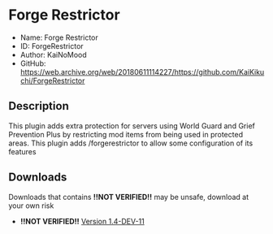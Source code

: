 # Forge Restrictor
* Name: Forge Restrictor
* ID: ForgeRestrictor
* Author: KaiNoMood
* GitHub: https://web.archive.org/web/20180611114227/https://github.com/KaiKikuchi/ForgeRestrictor


## Description
This plugin adds extra protection for servers using World Guard and Grief Prevention Plus by restricting mod items from 
being used in protected areas. This plugin adds /forgerestrictor to allow some configuration of its features


## Downloads
Downloads that contains **!!NOT VERIFIED!!** may be unsafe, download at your own risk

* **!!NOT VERIFIED!!** [Version 1.4-DEV-11](https://cdn.discordapp.com/attachments/682366014939201544/845701936773988412/ForgeRestrictor-1.4-DEV-11.jar)

